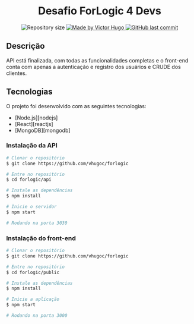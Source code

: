 <h1 align="center">
    Desafio ForLogic 4 Devs
</h1>

<p align="center">	

  <img alt="Repository size" src="https://img.shields.io/github/repo-size/vhugoc/forlogic">
	
  <a href="https://www.linkedin.com/in/vhugoc/">
    <img alt="Made by Victor Hugo" src="https://img.shields.io/badge/made%20by-Victor Hugo-%2304D361">
  </a>
  
  <a href="https://github.com/vhugoc/forlogic/commits/master">
    <img alt="GitHub last commit" src="https://img.shields.io/github/last-commit/vhugoc/forlogic">
  </a>
  
## Descrição
API está finalizada, com todas as funcionalidades completas e o front-end conta com apenas a autenticação e registro dos usuários e CRUDE dos clientes.

## Tecnologias

O projeto foi desenvolvido com as seguintes tecnologias:

- [Node.js][nodejs]
- [React][reactjs]
- [MongoDB][mongodb]


### Instalação da API 

```bash
# Clonar o repositório
$ git clone https://github.com/vhugoc/forlogic

# Entre no repositório
$ cd forlogic/api

# Instale as dependências
$ npm install

# Inicie o servidor
$ npm start

# Rodando na porta 3030
```

### Instalação do front-end

```bash
# Clonar o repositório
$ git clone https://github.com/vhugoc/forlogic

# Entre no repositório
$ cd forlogic/public

# Instale as dependências
$ npm install

# Inicie a aplicação
$ npm start

# Rodando na porta 3000
```
